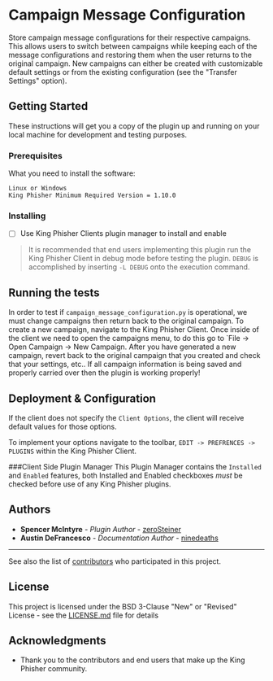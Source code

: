 # Campaign Message Configuration

Store campaign message configurations for their respective campaigns. This allows users to switch between campaigns while keeping each of the message configurations and restoring them when the user returns to the original campaign. New campaigns can either be created with customizable default
settings or from the existing configuration (see the "Transfer Settings" option).

## Getting Started

These instructions will get you a copy of the plugin up and running on your local machine for development and testing purposes. 

### Prerequisites

What you need to install the software:

```
Linux or Windows 
King Phisher Minimum Required Version = 1.10.0 
```

### Installing
- [ ] Use King Phisher Clients plugin manager to install and enable
>It is recommended that end users implementing this plugin run the King Phisher Client in debug mode before testing the plugin. `DEBUG` is accomplished by inserting `-L DEBUG` onto the execution command. 

## Running the tests

In order to test if `campaign_message_configuration.py` is operational, we must change campaigns then return back to the original campaign. To create a new campaign, navigate to the King Phisher Client.
Once inside of the client we need to open the campaigns menu, to do this go to `File -> Open Campaign -> New Campaign. After you have generated a new campaign, revert back to the original campaign that you created and check that your settings, etc.. If all campaign information is being saved and properly carried over then the plugin is working properly!  

## Deployment & Configuration 

If the client does not specify the `Client Options`, the client will receive default values for those options. 

To implement your options navigate to the toolbar, `EDIT -> PREFRENCES -> PLUGINS` within the King Phisher Client. 

###Client Side Plugin Manager
This Plugin Manager contains the `Installed` and `Enabled` features, both Installed and Enabled checkboxes *must* be checked before use of any King Phisher plugins.  

## Authors

* **Spencer McIntyre** - *Plugin Author* - [zeroSteiner](https://github.com/zeroSteiner)
* **Austin DeFrancesco** - *Documentation Author* - [ninedeaths](https://github.com/ninedeahts)
* **

See also the list of [contributors](https://github.com/securestate/king-phisher/contributors) who participated in this project.

## License

This project is licensed under the BSD 3-Clause "New" or "Revised" License - see the [LICENSE.md](https://github.com/securestate/king-phisher/blob/master/LICENSE) file for details

## Acknowledgments

* Thank you to the contributors and end users that make up the King Phisher community.
